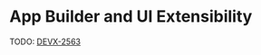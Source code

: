 # App Builder and UI Extensibility

TODO: [DEVX-2563](https://jira.corp.adobe.com/browse/DEVX-2563)
